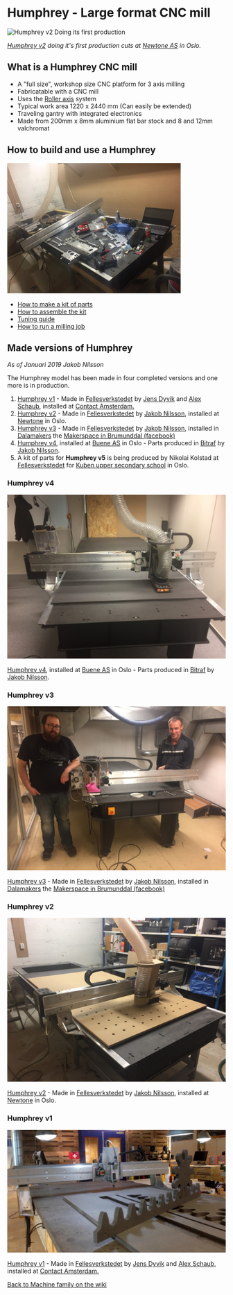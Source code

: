# Humphrey - Large format CNC mill
 
 ![Humphrey v2 Doing its first production](https://github.com/fellesverkstedet/fabricatable-machines/raw/master/humphrey-large-format-cnc/humphrey_v2/img/in_production.JPG)
 
*[Humphrey v2](humphrey_v2.md) doing it's first production cuts at [Newtone AS](https://newtone.no/) in Oslo.*
 
 ## What is a Humphrey CNC mill
 
* A "full size", workshop size CNC platform for 3 axis milling
* Fabricatable with a CNC mill
* Uses the [Roller axis](https://github.com/fellesverkstedet/fabricatable-machines/wiki/Fabricatable-axis#roller-rail) system
* Typical work area 1220 x 2440 mm (Can easily be extended)
* Traveling gantry with integrated electronics
* Made from 200mm x 8mm aluminium flat bar stock and 8 and 12mm valchromat

## How to build and use a Humphrey

[![Make your own kit](img/Small_humphrey_being_upgraded_to_rollers.JPG)](Humphrey_how_to_make.md)

* [How to make a kit of parts](Humphrey_how_to_make.md)
* [How to assemble the kit](Humphrey_how_to_assemble.md)
* [Tuning guide](tuning.md)
* [How to run a milling job](https://github.com/fellesverkstedet/fabricatable-machines/wiki/How-to-use#humphrey)

## Made versions of Humphrey
_As of Januari 2019 Jakob Nilsson_

The Humphrey model has been made in four completed versions and one more is in production.

1. [Humphrey v1](humphrey_v1.md) - Made in [Fellesverkstedet](https://www.fellesverkstedet.no/) by [Jens Dyvik](http://www.dyvikdesign.com/site/) and [Alex Schaub](http://www.fabguru.com/), installed at [Contact Amsterdam.](https://contactamsterdam.nl/)
2. [Humphrey v2](humphrey_v2.md) - Made in [Fellesverkstedet](https://www.fellesverkstedet.no/) by [Jakob Nilsson](http://www.norlinkmakes.com), installed at [Newtone](https://newtone.no/) in Oslo.
3. [Humphrey v3](humphrey_v3.md) - Made in [Fellesverkstedet](https://www.fellesverkstedet.no/) by [Jakob Nilsson](http://www.norlinkmakes.com), installed in [Dalamakers](https://dalamakers.no) the [Makerspace in Brumunddal (facebook)](https://www.facebook.com/pages/category/Nonprofit-Organization/Makerspace-i-Brumunddal-199245720667673/)
4. [Humphrey v4](humphrey_v4.md), installed at [Buene AS](http://buene.com) in Oslo - Parts produced in [Bitraf](https://bitraf.no/) by [Jakob Nilsson](http://www.norlinkmakes.com).
5. A kit of parts for **Humphrey v5** is being produced by Nikolai Kolstad at [Fellesverkstedet](https://www.fellesverkstedet.no/) for [Kuben upper secondary school](https://kuben.vgs.no/) in Oslo.

### Humphrey v4 

![image](img/assembled_done.jpg)

[Humphrey v4](humphrey_v4.md), installed at [Buene AS](http://buene.com) in Oslo - Parts produced in [Bitraf](https://bitraf.no/) by [Jakob Nilsson](http://www.norlinkmakes.com).

### Humphrey v3 

![installing_humphrey_group.jpg](img/installation/posing_with_assembled_machine.JPG)

[Humphrey v3](humphrey_v3.md) - Made in [Fellesverkstedet](https://www.fellesverkstedet.no/) by [Jakob Nilsson](http://www.norlinkmakes.com), installed in [Dalamakers](https://dalamakers.no) the [Makerspace in Brumunddal (facebook)](https://www.facebook.com/pages/category/Nonprofit-Organization/Makerspace-i-Brumunddal-199245720667673/)

### Humphrey v2

![Humphrey v2 Doing its first production](img/in_production.JPG)

[Humphrey v2](humphrey_v2.md) - Made in [Fellesverkstedet](https://www.fellesverkstedet.no/) by [Jakob Nilsson](http://www.norlinkmakes.com), installed at [Newtone](https://newtone.no/) in Oslo.

### Humphrey v1

![Humphrey CNC mill](./img/01humphrey-first-cuts.jpg)

[Humphrey v1](humphrey_v1.md) - Made in [Fellesverkstedet](https://www.fellesverkstedet.no/) by [Jens Dyvik](http://www.dyvikdesign.com/site/) and [Alex Schaub](http://www.fabguru.com/), installed at [Contact Amsterdam.](https://contactamsterdam.nl/)

[Back to Machine family on the wiki](https://github.com/fellesverkstedet/fabricatable-machines/wiki/Machine-family)
